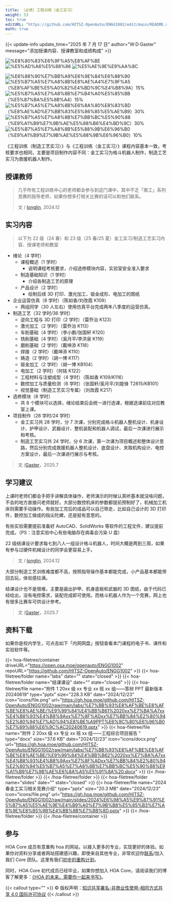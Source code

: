 ```yaml
---
title: （必修）工程训练（金工实习）
weight: 53
toc: true
editURL: "https://github.com/HITSZ-OpenAuto/ENGG1002/edit/main/README.md"
math: true
---
```


{{< update-info update_time="2025 年 7 月 17 日" author="W·D·Gaster" message="添加授课内容、授课教室和成绩构成" >}}


<!--
1. 通过 [Shields.io](https://shields.io/) 生成如下的徽章，标注课程的基本信息。
2. 请根据课程的具体内容增删仓库的子文件夹。子文件夹建议使用小写英文，并且添加 README.md。
3. 关于课程的描述可以不止以下几个方面，酌情增删。
4. hoa.moe 生成本课程对应页面后，请将页面链接复制到 GitHub 仓库的 About/Website 中。
5. 可以在 GitHub 页面的 About/Topics 中为课程添加话题名称。
-->

<div class="img-div hx-mt-4 hx-flex-row hx-justify-start hx-items-center">

![%E8%80%83%E6%9F%A5%E8%AF%BE](https://img.shields.io/badge/%E8%80%83%E6%9F%A5%E8%AF%BE-green)
![%E5%AD%A6%E5%88%86](https://img.shields.io/badge/%E5%AD%A6%E5%88%86-2-moccasin)
![%E5%AE%9E%E9%AA%8C](https://img.shields.io/badge/%E5%AE%9E%E9%AA%8C-purple)

![%E6%88%90%E7%BB%A9%E6%9E%84%E6%88%90](https://img.shields.io/badge/%E6%88%90%E7%BB%A9%E6%9E%84%E6%88%90-gold)
![%E5%B7%A5%E7%A8%8B%E8%AE%A4%E7%9F%A5（%E8%AF%BE%E5%A0%82%E4%BD%9C%E4%B8%9A）15%](https://img.shields.io/badge/%E5%B7%A5%E7%A8%8B%E8%AE%A4%E7%9F%A5（%E8%AF%BE%E5%A0%82%E4%BD%9C%E4%B8%9A）-15%25-wheat)
![%E5%B7%A5%E7%A8%8B%E7%B4%A0%E5%85%BB（%E5%87%BA%E5%8B%A4）15%](https://img.shields.io/badge/%E5%B7%A5%E7%A8%8B%E7%B4%A0%E5%85%BB（%E5%87%BA%E5%8B%A4）-15%25-wheat)
![%E5%B7%A5%E7%A8%8B%E6%8A%80%E8%83%BD（%E8%AE%AD%E7%BB%83%E5%86%85%E5%AE%B9）30%](https://img.shields.io/badge/%E5%B7%A5%E7%A8%8B%E6%8A%80%E8%83%BD（%E8%AE%AD%E7%BB%83%E5%86%85%E5%AE%B9）-30%25-wheat)
![%E5%B7%A5%E7%A8%8B%E7%BB%BC%E5%90%88（%E9%A1%B9%E7%9B%AE%E5%88%B6%E4%BD%9C）30%](https://img.shields.io/badge/%E5%B7%A5%E7%A8%8B%E7%BB%BC%E5%90%88（%E9%A1%B9%E7%9B%AE%E5%88%B6%E4%BD%9C）-30%25-wheat)
![%E5%B7%A5%E7%A8%8B%E5%88%9B%E6%96%B0（%E9%A1%B9%E7%9B%AE%E5%88%9B%E6%96%B0）10%](https://img.shields.io/badge/%E5%B7%A5%E7%A8%8B%E5%88%9B%E6%96%B0（%E9%A1%B9%E7%9B%AE%E5%88%9B%E6%96%B0）-10%25-wheat)

</div>

《工程训练（制造工艺实习）》与《工程训练（金工实习）》课程内容基本一致，考核要求也相同，主要是项目制作内容不同：金工实习为格斗机器人制作，制造工艺实习为救援机器人制作。

## 授课教师

> 几乎所有工程训练中心的老师都会参与到这门课中，其中不乏「南工」系列竞赛的指导老师，如果你想多打相关比赛的话可以和他们联系。
> 
> 文 / [longlin](https://github.com/longlin10086), 2024.12

## 实习内容

> 以下为 22 级（24 春）和 23 级（25 春/25 夏）金工实习/制造工艺实习内容、授课老师和教室

- 绪论（4 学时）
  - 课程概述（1 学时）
    - 说明课程考核要求，介绍选修模块内容，实验室安全准入要求
  - 制造基础知识（1 学时）
    - 介绍各制造工艺的原理
  - 产品设计（2 学时）
    - 绘制后续 3D 打印、激光加工、钣金成形、电加工的图纸
- 企业运营仿真（8 学时）（陈如香/刘改霞 K109）
  - 两组同学（30 人左右）使用仿真平台完成两年八季度的运营仿真。
- 制造工艺（32 学时/36 学时）
  - 逆向工程与 3D 打印（2 学时）（雷乔治 K123）
  - 激光加工（2 学时）（雷乔治 K113）
  - 车削基础（4 学时）（李小鹏/张国轩 K120）
  - 铣削基础（4 学时）（奚月平/李洪泉 K119）
  - 磨削基础（2 学时）（戴坤添 K118）
  - 焊接（2 学时）（戴坤添 K110）
  - 铸造（2 学时）（胡一博 K117）
  - 钣金加工（2 学时）（胡一博 KB104）
  - 电加工（2 学时）（何铭 K122）
  - 工程材料与注塑成型（4 学时）（陈如香 K109/K116）
  - 数控加工与质量检测（6 学时）（张国轩/奚月平/刘能锋 T2815/KB101）
  - 视觉基础（制造工艺实习专属）（刘改霞 K217）
- 选修模块（8 学时）
  - 共 8 个模块可以选择，绪论结束后会统一进行选课，根据选课前往对应教室上课。
- 项目制作（28 学时/24 学时）
  - 金工实习共 28 学时，分 7 次课，分别完成格斗机器人整机设计、机身设计、护甲设计、武器设计、整机装配和机器人调试，最后一次课进行展示和考核。
  - 制造工艺实习共 24 学时，分 6 次课，第一次课为项目概述和整体设计思路，然后分别完成救援机器人整机设计、底盘设计、夹取机构设计、电控方案设计，最后一次课进行展示与考核。

> 文 /[Gaster](https://github.com/WDGaster703)，2025.7

## 学习建议

上课时老师们都会手把手讲解具体操作，老师演示的时候认真听基本就没啥问题，不会的地方直接问老师就好。大部分数控机床的参数都提前预制好了，机械加工机床则需要手动操作。有些加工完后的成品可以自己带走，比如自己设计的 3D 打印件，数控加工做成的指尖陀螺，还是挺有意思的。

有些实验需要提前准备好 AutoCAD、SolidWorks 等软件的工程文件，建议提前完成。（PS：注意实验中心有些电脑存在病毒会污染 U 盘）

22 级结课设计要求每七到八人一组设计格斗机器人，时间大概是两到三周，如果有参与过硬件机械设计的同学会更容易上手。

> 文 / [longlin](https://github.com/longlin10086), 2024.12

大部分制造工艺训练难度都不高，按照指导操作基本都能完成，小产品基本都能带回去玩，体验感拉满。

结课设计也不是很难，主要是画出护甲、机身底板和武器的 3D 图纸，由于代码已经给出，没有电控需求，装配完成即可使用。而格斗机器人作为一个竞赛，网上也有很多比赛车可供设计参考。

> 文 /[Gaster](https://github.com/WDGaster703)，2025.7

## 资料下载

如果你是校内学生，可点击如下「内网网盘」按钮查看本门课程的电子书、课件和实验软件等。

{{< hoa-filetree/container driveURL="https://open.osa.moe/openauto/ENGG1002" repoURL="https://github.com/HITSZ-OpenAuto/ENGG1002" >}}
{{< hoa-filetree/folder name="labs" date="" state="closed" >}}
{{< hoa-filetree/folder name="结课课设" date="" state="closed" >}}
{{< hoa-filetree/file name="附件 1 20xx 级 xx 专业 xx 班 xx 组——答辩 PPT 最新版本 20240619" type="pptx" size="228.3 KB" date="2024/12/23" icon="icons/file.png" url="https://gh.hoa.moe/github.com/HITSZ-OpenAuto/ENGG1002/raw/main/labs/%E7%BB%93%E8%AF%BE%E8%AF%BE%E8%AE%BE/%E9%99%84%E4%BB%B61%2020xx%E7%BA%A7xx%E4%B8%93%E4%B8%9Axx%E7%8F%ADxx%E7%BB%84%E2%80%94%E2%80%94%E7%AD%94%E8%BE%A9PPT%E6%9C%80%E6%96%B0%E7%89%88%E6%9C%AC20240619.pptx" >}}
{{< hoa-filetree/file name="附件 2 20xx 级 xx 专业 xx 班 xx 组——工程综合项目报告 " type="docx" size="37.6 KB" date="2024/12/23" icon="icons/docx.png" url="https://gh.hoa.moe/github.com/HITSZ-OpenAuto/ENGG1002/raw/main/labs/%E7%BB%93%E8%AF%BE%E8%AF%BE%E8%AE%BE/%E9%99%84%E4%BB%B62%2020xx%E7%BA%A7xx%E4%B8%93%E4%B8%9Axx%E7%8F%ADxx%E7%BB%84%E2%80%94%E2%80%94%E5%B7%A5%E7%A8%8B%E7%BB%BC%E5%90%88%E9%A1%B9%E7%9B%AE%E6%8A%A5%E5%91%8A%20.docx" >}}
{{< /hoa-filetree/folder >}}
{{< /hoa-filetree/folder >}}
{{< hoa-filetree/folder name="slides" date="" state="closed" >}}
{{< hoa-filetree/file name="2024 春金工实习相关竞赛介绍" type="pptx" size="20.3 MB" date="2024/12/23" icon="icons/file.png" url="https://gh.hoa.moe/github.com/HITSZ-OpenAuto/ENGG1002/raw/main/slides/2024%E6%98%A5%E9%87%91%E5%B7%A5%E5%AE%9E%E4%B9%A0%E7%9B%B8%E5%85%B3%E7%AB%9E%E8%B5%9B%E4%BB%8B%E7%BB%8D.pptx" >}}
{{< /hoa-filetree/folder >}}
{{< /hoa-filetree/container >}}

## 参与

HOA Core 成员有意重构 hoa 的网站，以接入更多的专业，实现更好的体验。如果你对资料分享或者网站搭建感兴趣，即使来自其他专业，非常欢迎你[联系](mailto:hi@hoa.moe)/加入我们 Core 团队。这里有我们[初步的重构计划](https://historical-mousepad-286.notion.site/HOA-1f71751ad5fe80978c70d9e32330d7e6)。

同时，HOA Core 初代成员已经毕业，如果你想加入 HOA Core，请阅读我们的博客了解更多：[《HOA 的未来，需要你一起来书写》](https://hoa.moe/news/future-of-hoa)。

{{< callout type="" >}}
  © 版权声明：[知识共享署名-非商业性使用-相同方式共享 4.0 国际许可协议](https://creativecommons.org/licenses/by-nc-sa/4.0/)
{{< /callout >}}

